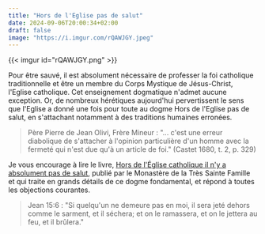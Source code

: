```yaml
---
title: "Hors de l'Eglise pas de salut"
date: 2024-09-06T20:00:34+02:00
draft: false
image: "https://i.imgur.com/rQAWJGY.jpeg"
---
```


{{< imgur id="rQAWJGY.png" >}}


Pour être sauvé, il est absolument nécessaire de professer la foi catholique traditionnelle et être un membre du Corps Mystique de Jésus-Christ, l'Eglise catholique. Cet enseignement dogmatique n'admet aucune exception. Or, de nombreux hérétiques aujourd'hui pervertissent le sens que l'Eglise a donné une fois pour toute au dogme Hors de l'Eglise pas de salut, en s'attachant notamment à des traditions humaines erronées.

> Père Pierre de Jean Olivi, Frère Mineur : "... c'est une erreur diabolique de s'attacher à l'opinion particulière d'un homme avec la fermeté qui n'est due qu'à un article de foi." (Castet 1680, t. 2, p. 329)

Je vous encourage à lire le livre, [Hors de l'Église catholique il n'y a absolument pas de salut](https://www.vaticancatholique.com/hors-de-eglise-catholique-pas-de-salut/), publié par le Monastère de la Très Sainte Famille et qui traite en grands détails de ce dogme fondamental, et répond à toutes les objections courantes. 

> Jean 15:6 : "Si quelqu'un ne demeure pas en moi, il sera jeté dehors comme le sarment, et il séchera; et on le ramassera, et on le jettera au feu, et il brûlera."

